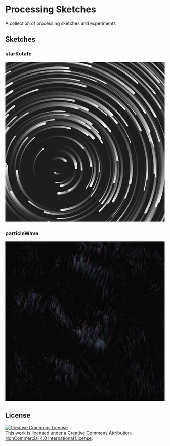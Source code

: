 # Processing Sketches
A collection of processing sketches and experiments 

## Sketches

### starRotate
![starRotate image](docs/sketches/starRotate.png)

### particleWave
![particleWave image](docs/sketches/particleWaves.png)

## License
[![Creative Commons License](https://i.creativecommons.org/l/by-nc/4.0/88x31.png)](http://creativecommons.org/licenses/by-nc/4.0/)  
This work is licensed under a [Creative Commons Attribution-NonCommercial 4.0 International License](http://creativecommons.org/licenses/by-nc/4.0/).
